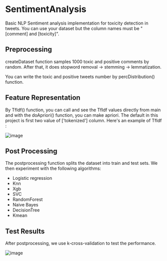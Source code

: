 # SentimentAnalysis
Basic NLP Sentiment analysis implementation for toxicity detection in tweets. You can use your dataset but the column names must be "[comment] and [toxicity]".

## Preprocessing

createDataset function samples 1000 toxic and positive comments by random. After that, it does  stopword removal -> stemming -> lemmatization.

You can write the toxic and positive tweets number by percDistribution() function.

## Feature Representation

By TfIdf() function, you can call and see the TfIdf values directly from main and with the doApriori() function, you can make apriori. The default in this project is first two value of ['tokenized'] column. Here's an example of TfIdf :

![image](https://user-images.githubusercontent.com/18538179/147675939-9bc243f8-68d2-4c1a-9dce-75becc0d567c.png)

## Post Processing

The postprocessing function splits the dataset into train and test sets. We then experiment with the following algorithms:

- Logistic regression
- Knn
- Xgb
- SVC
- RandomForest
- Naive Bayes
- DecisionTree
- Kmean

## Test Results

After postprocessing, we use k-cross-validation to test the performance.


![image](https://user-images.githubusercontent.com/18538179/147676640-a5b89639-5f77-4e79-a858-d60a89babff9.png)
